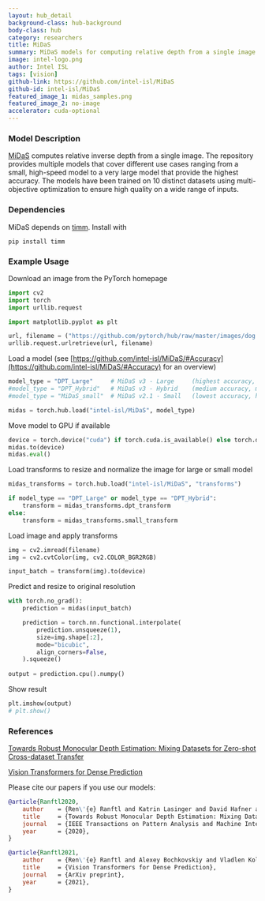 ```yaml
---
layout: hub_detail
background-class: hub-background
body-class: hub
category: researchers
title: MiDaS
summary: MiDaS models for computing relative depth from a single image.
image: intel-logo.png
author: Intel ISL
tags: [vision]
github-link: https://github.com/intel-isl/MiDaS
github-id: intel-isl/MiDaS
featured_image_1: midas_samples.png
featured_image_2: no-image
accelerator: cuda-optional
---
```


### Model Description

[MiDaS](https://arxiv.org/abs/1907.01341) computes relative inverse depth from a single image. The repository provides multiple models that cover different use cases ranging from a small, high-speed model to a very large model that provide the highest accuracy. The models have been trained on 10 distinct datasets using 
multi-objective optimization to ensure high quality on a wide range of inputs. 

### Dependencies 

MiDaS depends on [timm](https://github.com/rwightman/pytorch-image-models). Install with
```shell
pip install timm
```

### Example Usage

Download an image from the PyTorch homepage
```python
import cv2
import torch
import urllib.request

import matplotlib.pyplot as plt

url, filename = ("https://github.com/pytorch/hub/raw/master/images/dog.jpg", "dog.jpg")
urllib.request.urlretrieve(url, filename)
```

Load a model (see [https://github.com/intel-isl/MiDaS/#Accuracy](https://github.com/intel-isl/MiDaS/#Accuracy) for an overview)
```python
model_type = "DPT_Large"     # MiDaS v3 - Large     (highest accuracy, slowest inference speed)
#model_type = "DPT_Hybrid"   # MiDaS v3 - Hybrid    (medium accuracy, medium inference speed)
#model_type = "MiDaS_small"  # MiDaS v2.1 - Small   (lowest accuracy, highest inference speed)

midas = torch.hub.load("intel-isl/MiDaS", model_type)
```
Move model to GPU if available
```python
device = torch.device("cuda") if torch.cuda.is_available() else torch.device("cpu")
midas.to(device)
midas.eval()
```


Load transforms to resize and normalize the image for large or small model
```python
midas_transforms = torch.hub.load("intel-isl/MiDaS", "transforms")

if model_type == "DPT_Large" or model_type == "DPT_Hybrid":
    transform = midas_transforms.dpt_transform
else:
    transform = midas_transforms.small_transform
```

Load image and apply transforms
```python
img = cv2.imread(filename)
img = cv2.cvtColor(img, cv2.COLOR_BGR2RGB)

input_batch = transform(img).to(device)
```


Predict and resize to original resolution
```python
with torch.no_grad():
    prediction = midas(input_batch)

    prediction = torch.nn.functional.interpolate(
        prediction.unsqueeze(1),
        size=img.shape[:2],
        mode="bicubic",
        align_corners=False,
    ).squeeze()
    
output = prediction.cpu().numpy()
```

Show result
```python 
plt.imshow(output)
# plt.show()
```

### References
[Towards Robust Monocular Depth Estimation: Mixing Datasets for Zero-shot Cross-dataset Transfer](https://arxiv.org/abs/1907.01341)

[Vision Transformers for Dense Prediction](https://arxiv.org/abs/2103.13413)

Please cite our papers if you use our models:
```bibtex
@article{Ranftl2020,
	author    = {Ren\'{e} Ranftl and Katrin Lasinger and David Hafner and Konrad Schindler and Vladlen Koltun},
	title     = {Towards Robust Monocular Depth Estimation: Mixing Datasets for Zero-shot Cross-dataset Transfer},
	journal   = {IEEE Transactions on Pattern Analysis and Machine Intelligence (TPAMI)},
	year      = {2020},
}
```
```bibtex
@article{Ranftl2021,
	author    = {Ren\'{e} Ranftl and Alexey Bochkovskiy and Vladlen Koltun},
	title     = {Vision Transformers for Dense Prediction},
	journal   = {ArXiv preprint},
	year      = {2021},
}
```
